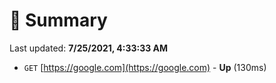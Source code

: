 # 📖 Summary
Last updated: **7/25/2021, 4:33:33 AM**

- `GET` [https://google.com](https://google.com) - **Up** (130ms)
